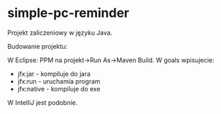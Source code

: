 # simple-pc-reminder
Projekt zaliczeniowy w języku Java.

Budowanie projektu:

W Eclipse:
PPM na projekt->Run As->Maven Build.
W goals wpisujecie:
- jfx:jar 		- kompiluje do jara
- jfx:run 		- uruchamia program
- jfx:native 	- kompiluje do exe

W IntelliJ jest podobnie.